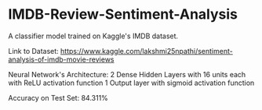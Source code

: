 # IMDB-Review-Sentiment-Analysis
A classifier model trained on Kaggle's IMDB dataset.

Link to Dataset:
https://www.kaggle.com/lakshmi25npathi/sentiment-analysis-of-imdb-movie-reviews

Neural Network's Architecture:
2 Dense Hidden Layers with 16 units each with ReLU activation function
1 Output layer with sigmoid activation function

Accuracy on Test Set:
84.311%
